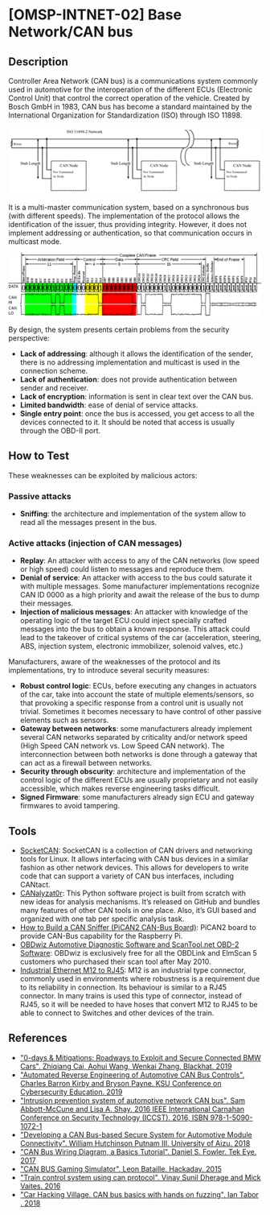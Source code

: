 # [OMSP-INTNET-02] Base Network/CAN bus
## Description

Controller Area Network (CAN bus) is a communications system commonly used in automotive for the interoperation of the different ECUs (Electronic Control Unit) that control the correct operation of the vehicle. Created by Bosch GmbH in 1983, CAN bus has become a standard maintained by the International Organization for Standardization (ISO) through ISO 11898.

![OMSP](/images/canbus.png)

It is a multi-master communication system, based on a synchronous bus (with different speeds). The implementation of the protocol allows the identification of the issuer, thus providing integrity. However, it does not implement addressing or authentication, so that communication occurs in multicast mode.

![OMSP](/images/canframe.png)

By design, the system presents certain problems from the security perspective:

* **Lack of addressing**: although it allows the identification of the sender, there is no addressing implementation and multicast is used in the connection scheme.
* **Lack of authentication**: does not provide authentication between sender and receiver.
* **Lack of encryption**: information is sent in clear text over the CAN bus.
* **Limited bandwidth**: ease of denial of service attacks.
* **Single entry point**: once the bus is accessed, you get access to all the devices connected to it. It should be noted that access is usually through the OBD-II port.

## How to Test
These weaknesses can be exploited by malicious actors:

### Passive attacks

* **Sniffing**: the architecture and implementation of the system allow to read all the messages present in the bus.

### Active attacks (injection of CAN messages)

* **Replay**: An attacker with access to any of the CAN networks (low speed or high speed) could listen to messages and reproduce them.
* **Denial of service**: An attacker with access to the bus could saturate it with multiple messages. Some manufacturer implementations recognize CAN ID 0000 as a high priority and await the release of the bus to dump their messages.
* **Injection of malicious messages**: An attacker with knowledge of the operating logic of the target ECU could inject specially crafted messages into the bus to obtain a known response. This attack could lead to the takeover of critical systems of the car (acceleration, steering, ABS, injection system, electronic immobilizer, solenoid valves, etc.)

Manufacturers, aware of the weaknesses of the protocol and its implementations, try to introduce several security measures:

* **Robust control logic**: ECUs, before executing any changes in actuators of the car, take into account the state of multiple elements/sensors, so that provoking a specific response from a control unit is usually not trivial. Sometimes it becomes necessary to have control of other passive elements such as sensors.
* **Gateway between networks**: some manufacturers already implement several CAN networks separated by criticality and/or network speed (High Speed CAN network vs. Low Speed CAN network). The interconnection between both networks is done through a gateway that can act as a firewall between networks.
* **Security through obscurity**: architecture and implementation of the control logic of the different ECUs are usually proprietary and not easily accessible, which makes reverse engineering tasks difficult.
* **Signed Firmware**: some manufacturers already sign ECU and gateway firmwares to avoid tampering.

## Tools

- [SocketCAN](https://wiki.linklayer.com/index.php/SocketCAN): SocketCAN is a collection of CAN drivers and networking tools for Linux. It allows interfacing with CAN bus devices in a similar fashion as other network devices. This allows for developers to write code that can support a variety of CAN bus interfaces, including CANtact.
- [CANalyzat0r](https://github.com/schutzwerk/CANalyzat0r): This Python software project is built from scratch with new ideas for analysis mechanisms. It’s released on GitHub and bundles many features of other CAN tools in one place. Also, it’s GUI based and organized with one tab per specific analysis task.
- [How to Build a CAN Sniffer (PiCAN2 CAN-Bus Board)](https://www.karambasecurity.com/blog/2018-01-17-how-to-build-a-can-sniffer): PiCAN2 board to provide CAN-Bus capability for the Raspberry Pi.
- [OBDwiz Automotive Diagnostic Software and ScanTool.net OBD-2 Software](https://www.scantool.net/scantool/downloads/diagnostic-software/): OBDwiz is exclusively free for all the OBDLink and ElmScan 5 customers who purchased their scan tool after May 2010.
- [Industrial Ethernet M12 to RJ45](https://www.amazon.com/m12-rj45/s?k=m12+to+rj45): M12 is an industrial type connector, commonly used in environments where robustness is a requirement due to its reliability in connection. Its behaviour is similar to a RJ45 connector. In many trains is used this type of connector, instead of RJ45, so it will be needed to have hoses that convert M12 to RJ45 to be able to connect to Switches and other devices of the train.


## References

*	["0-days & Mitigations: Roadways to Exploit and Secure Connected BMW Cars". Zhiqiang Cai, Aohui Wang, Wenkai Zhang. Blackhat. 2019](https://i.blackhat.com/USA-19/Thursday/us-19-Cai-0-Days-And-Mitigations-Roadways-To-Exploit-And-Secure-Connected-BMW-Cars-wp.pdf)
*	["Automated Reverse Engineering of Automotive CAN Bus Controls". Charles Barron Kirby and Bryson Payne. KSU Conference on Cybersecurity Education. 2019](https://digitalcommons.kennesaw.edu/ccerp/2019/research/5/)
*	["Intrusion prevention system of automotive network CAN bus". Sam Abbott-McCune and Lisa A. Shay. 2016 IEEE International Carnahan Conference on Security Technology (ICCST). 2016, ISBN 978-1-5090-1072-1](https://ieeexplore.ieee.org/abstract/document/7815711)
*	["Developing a CAN Bus-based Secure System for Automotive Module Connectivity". William Hutchinson Putnam III. University of Aizu. 2018](https://bettercan.readthedocs.io/ja/latest/_downloads/MT.pdf)
*	["CAN Bus Wiring Diagram, a Basics Tutorial". Daniel S. Fowler. Tek Eye. 2017](https://tekeye.uk/automotive/can-bus-cable-wiring)
*	["CAN BUS Gaming Simulator". Leon Bataille. Hackaday. 2015](https://hackaday.io/project/6288-can-bus-gaming-simulator)
*	["Train control system using can protocol". Vinay Sunil Dherage and Mick Vaites. 2016](https://www.mintynet.com/car-hack/chv-44con.pdf)
*	["Car Hacking Village. CAN bus basics with hands on fuzzing". Ian Tabor . 2018](https://www.irjet.net/archives/V3/i1/IRJET-V3I1116.pdf)

